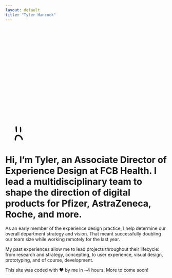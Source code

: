 ```yaml
---
layout: default
title: "Tyler Hancock"
---
```

<main>
	<nav>
	  <div class="content-container">
	  	<a href="{{ site.url }}">
		  	<svg class="logo" width="100%" viewBox="0 0 60 37" fill="none" xmlns="http://www.w3.org/2000/svg">
				<path d="M42.7843 6.96827C43.1942 6.47639 43.5221 6.14848 43.5221 5.98452C43.5221 5.90254 43.6041 5.73858 43.6861 5.73858C43.768 5.73858 44.096 5.32868 44.3419 4.91878C44.5878 4.50888 44.9977 4.017 45.0797 3.85304C45.2437 3.68908 45.4076 3.52513 45.4896 3.52513C45.4896 3.52513 45.6536 3.6071 45.8175 3.77106C45.9815 3.93502 46.1454 4.18097 46.1454 4.34492C46.2274 4.50888 46.3914 4.67284 46.5553 4.75482C46.7193 4.8368 47.0472 5.00076 47.2112 5.08274C47.4571 5.16472 47.785 5.57462 48.031 6.0665C48.3589 6.55837 48.6048 6.88629 48.6048 6.96827C48.6048 7.05025 48.8508 7.37817 49.0967 7.70609C49.4246 8.03401 49.5886 8.36193 49.5886 8.52589C49.5886 8.60787 49.8345 9.01776 50.1624 9.34568C50.7363 10.0015 50.7363 10.0015 50.7363 10.7393C50.7363 11.3952 50.6543 11.5591 50.3264 12.051C49.9985 12.6249 49.9165 12.7068 49.9985 13.5266C49.9985 14.1825 49.9985 14.4284 49.8345 14.5924C49.7116 14.6744 49.5066 14.5924 49.1787 14.5924C48.7688 14.5924 48.1129 14.6744 47.7031 14.6744C47.2932 14.6744 46.6373 14.7563 46.0635 14.9203C45.5716 15.0023 44.5058 15.0843 43.6041 15.1662C42.7843 15.2482 41.3906 15.2482 40.4888 15.3302C39.669 15.3302 38.8493 15.3302 38.7673 15.3302C38.6033 15.3302 37.9475 15.3302 37.2097 15.4122C36.3079 15.4942 35.816 15.4122 35.734 15.3302C35.652 15.2482 35.652 15.1662 35.816 15.0023C35.98 14.9203 36.3899 14.4284 36.7178 14.0185C37.0457 13.6086 37.4556 13.1987 37.6196 13.1167C37.7835 13.0348 38.1114 12.7068 38.2754 12.4609C38.5213 12.133 38.7673 11.8871 38.8493 11.8051C38.9312 11.7231 39.1772 11.4772 39.2591 11.2312C39.4231 10.9853 39.669 10.6574 39.751 10.5754C39.915 10.4934 40.1609 10.1655 40.4069 9.91954C40.6528 9.59162 41.0627 9.18172 41.2267 8.93578C41.4726 8.68985 41.8005 8.27995 41.8825 8.19797C41.8825 7.87005 42.3744 7.37817 42.7843 6.96827ZM27.864 15.0843C28.1919 14.7563 28.5198 14.3464 28.5198 14.1825C28.6018 14.0185 28.7658 13.5266 28.9297 13.3627C29.0937 13.0348 29.5036 12.6249 29.7495 12.2969C30.0774 11.969 30.3234 11.6411 30.4053 11.5591C30.4053 11.3952 30.6513 11.2312 30.8972 11.1492C31.1432 11.0673 31.5531 10.6574 31.799 10.4114C32.1269 10.0835 32.6188 9.50964 32.8647 9.01776C33.1927 8.52588 33.7665 7.87005 34.2584 7.37817C34.9142 6.64035 35.0782 6.23045 35.2421 5.73858C35.4061 5.41066 35.652 5.00076 35.816 4.75482C35.98 4.50888 36.3079 4.09898 36.4718 3.77106C36.6358 3.44314 36.8817 2.95127 36.9637 2.70533C37.0457 2.45939 37.2916 2.04949 37.5376 1.72157L38.0295 1.14772L38.8493 1.22969C39.3411 1.31167 39.5871 1.39365 39.833 1.63959C39.997 1.80355 40.2429 1.88553 40.5708 1.88553C40.8987 1.88553 41.2267 1.88553 41.4726 2.04949L41.9645 2.21345L41.8825 2.78731C41.8005 3.11523 41.6366 3.6071 41.4726 3.85304C41.3086 4.18096 41.0627 4.50888 40.9807 4.59086C40.8987 4.67284 40.5708 5.16472 40.3249 5.57462C39.997 6.0665 39.2591 7.05025 38.4394 7.78807C37.7015 8.52588 36.7998 9.50964 36.5538 9.83756C36.2259 10.2475 35.898 10.5754 35.734 10.8213C35.5701 10.9853 35.0782 11.5591 34.6683 12.133C34.1764 12.7068 33.7665 13.3627 33.5206 13.6906C33.3566 14.0185 32.8647 14.5104 32.6188 14.9203C32.2909 15.3302 31.881 15.5761 31.717 15.6581C31.5531 15.7401 30.9792 15.8221 30.4053 15.8221C29.8315 15.8221 29.0937 15.9041 28.6018 15.986C28.0279 15.986 27.5361 16.068 27.4541 15.986C27.3721 15.9041 27.2081 15.8221 27.2081 15.7401C27.2901 15.7401 27.5361 15.3302 27.864 15.0843ZM20.0759 17.8716C20.4858 17.8716 20.7317 17.7896 20.8137 17.7896C20.8957 17.7896 21.0597 17.8716 21.2236 18.0355C21.4696 18.2815 21.4696 18.2815 21.2236 18.3634C21.1416 18.3634 20.8137 18.4454 20.6498 18.3634C20.4038 18.3634 20.0759 18.3634 19.9939 18.4454C19.748 18.5274 19.666 18.5274 19.5021 18.4454C19.4201 18.3634 19.3381 18.1995 19.3381 18.1175C19.4201 17.9535 19.666 17.8716 20.0759 17.8716ZM16.9607 18.4454C17.0427 18.3634 17.2886 18.2815 17.4526 18.1995C17.6165 18.1995 17.9444 18.1175 18.0264 18.1175C18.1904 18.0355 18.3543 18.0355 18.5183 18.0355C18.6003 18.0355 18.8462 18.1175 18.9282 18.1995C19.0922 18.3634 19.0922 18.4454 18.9282 18.5274C18.8462 18.6094 18.4363 18.6914 18.1904 18.7733C17.7805 18.8553 17.5345 18.8553 17.2886 18.7733C16.8787 18.6914 16.8787 18.6094 16.9607 18.4454ZM8.10688 19.0193C8.27084 18.7733 8.51678 18.7733 10.8122 18.7733C12.6977 18.7733 13.4356 18.6914 13.6815 18.6094C13.9274 18.5274 14.1734 18.4454 14.3373 18.5274C14.5013 18.6094 14.6653 18.6094 14.7472 18.6094C14.8292 18.6094 15.0751 18.5274 15.4031 18.4454C15.731 18.3634 16.0589 18.3634 16.1409 18.3634C16.2229 18.3634 16.4688 18.4454 16.4688 18.6094C16.4688 18.7733 16.4688 18.8553 16.1409 18.8553C15.8949 18.8553 15.649 18.9373 15.567 19.0193C15.485 19.1013 15.2391 19.2652 14.9932 19.2652C14.7472 19.2652 14.1734 19.4292 13.6815 19.5112C13.1076 19.5931 12.5338 19.6751 12.2878 19.6751C11.9599 19.6751 11.632 19.8391 11.55 19.9211C11.3861 20.085 10.9762 20.249 10.7302 20.331C10.4023 20.4129 9.74647 20.5769 9.17261 20.6589C8.35282 20.7409 8.27084 20.7409 8.18886 20.4949C8.18886 20.331 8.10688 20.003 8.0249 19.8391C7.94292 19.3472 8.0249 19.1013 8.10688 19.0193ZM54.3434 13.4447C54.3434 13.2807 54.4254 13.1167 54.4254 13.0348C54.4254 12.9528 54.5074 12.6249 54.5074 12.3789C54.5074 12.2969 54.5074 12.051 54.2614 11.4772C54.0155 10.8213 53.9335 10.8213 53.8515 10.5754C53.7695 10.3294 53.8515 10.2475 53.6876 9.59162C53.6056 9.2637 53.6056 9.09974 53.6056 8.93578C53.4416 8.52589 53.1957 8.27995 52.9498 8.03401C52.3759 7.37817 52.7038 7.62411 51.7201 6.39442C51.3102 5.90254 51.1462 5.73857 50.8183 5.41066C50.3264 4.91878 50.0805 4.67284 49.8345 4.4269C49.5066 4.18096 49.1787 3.77106 48.4409 3.36116C48.113 3.11523 47.867 2.95127 47.3751 2.62335C46.8013 2.21345 46.5553 2.04949 46.1454 1.88553C45.8175 1.80356 45.4896 1.6396 45.1617 1.47564C44.9977 1.39366 44.5058 1.2297 43.85 1.06574C43.2761 0.983758 42.9482 0.901776 42.3744 0.819797C41.3086 0.737817 41.3086 0.819798 40.5708 0.737818C39.833 0.655839 39.2591 0.491878 39.0132 0.409898C38.3574 0.245939 38.3574 0.163958 37.9475 0.0819784C37.4556 -1.2517e-06 37.1277 0 36.7178 0C36.3899 0 36.0619 -1.2517e-06 35.5701 0.0819784C34.9962 0.163958 34.9142 0.245941 34.5043 0.245941C34.0944 0.327921 33.8485 0.245941 33.3566 0.245941C32.3729 0.163962 32.3729 0.0819784 31.717 0.0819784C31.1432 0.0819784 30.8972 0.0819772 30.4053 0.163957C29.9135 0.245936 29.9135 0.409897 29.5855 0.491877C29.3396 0.491877 29.1757 0.655839 28.9297 0.737818C28.9297 0.737818 28.8477 0.737817 28.8477 0.819797C28.8477 0.901776 28.9297 0.983753 29.0117 0.983753C29.5036 1.31167 30.8152 1.14772 30.8152 1.14772C31.0612 1.14772 32.0449 1.06573 32.7008 1.31167C32.7828 1.39365 32.9467 1.47564 33.0287 1.55761C33.0287 1.63959 32.9467 1.72158 32.8647 1.88553C32.7828 2.04949 32.7828 2.13147 32.7008 2.54137C32.6188 2.86929 32.5368 3.11523 32.3729 3.27919C32.2909 3.44315 32.2089 3.44314 31.963 3.77106C31.635 4.017 31.4711 4.26294 31.3071 4.4269C30.9792 4.8368 31.0612 4.91878 30.8152 5.2467C30.5693 5.57462 30.3234 5.73858 30.3234 5.73858C30.1594 5.90254 29.9954 5.98451 29.9135 6.23045C29.8315 6.31243 29.8315 6.39441 29.8315 6.55837C29.7495 7.05025 29.7495 7.13223 29.6675 7.21421C29.5855 7.37817 29.5036 7.46015 29.1757 7.78807C29.1757 7.78807 28.9297 8.03401 28.5198 8.4439C28.1919 8.8538 28.1919 9.01776 27.782 9.59162C27.2901 10.2475 27.2081 10.2475 26.7163 10.9853C26.3883 11.4772 26.4703 11.4772 26.0604 12.051C25.6505 12.6249 25.4046 13.0348 25.2406 13.1987C24.9947 13.6086 24.9947 13.5266 24.2569 14.3464C23.765 14.9203 23.601 15.0843 23.3551 15.4122C22.7812 15.986 22.6173 16.068 22.4533 16.068C22.2074 16.15 22.1254 16.068 21.7155 16.232C21.3056 16.314 21.3056 16.314 21.0597 16.3959C20.7317 16.4779 20.4858 16.3959 20.0759 16.3959C19.4201 16.314 19.2561 16.314 19.0102 16.3959C18.9282 16.3959 18.8462 16.4779 18.7642 16.4779C18.6823 16.4779 18.6003 16.4779 18.3543 16.3959C18.1084 16.314 18.0264 16.314 17.9444 16.314C17.7805 16.314 17.6985 16.3959 17.6985 16.3959C17.6165 16.3959 17.3706 16.4779 16.3868 16.6419C14.9112 16.8058 15.0751 16.7239 14.3373 16.8878C14.0914 16.9698 13.5995 17.0518 12.9437 17.1338C12.6977 17.1338 12.5338 17.1338 12.4518 17.1338C12.0419 17.1338 11.8779 17.0518 11.632 16.9698C11.3861 16.9698 11.2221 16.9698 10.8942 17.0518C10.4843 17.1337 10.3203 17.1337 9.66449 17.2157C9.09063 17.2977 8.76272 17.3797 8.68074 17.2157C8.68074 17.2157 8.68074 17.1337 8.68074 17.0518C8.68074 16.8058 8.8447 16.5599 8.92667 16.4779C9.00865 16.314 9.09063 16.068 9.25459 15.6581C9.41855 15.0843 9.33657 15.0023 9.50053 14.5924C9.58251 14.3464 9.66449 14.1825 9.82845 14.0185C9.99241 13.8546 10.1564 13.8546 10.3203 13.6906C10.4843 13.5266 10.4843 13.3627 10.6482 13.0348C10.6482 13.0348 10.8122 12.6249 11.0581 12.215C11.2221 11.8871 11.3041 11.969 11.714 11.3952C12.2059 10.8213 12.2059 10.7393 12.4518 10.4934C12.6158 10.3294 12.7797 10.1655 13.1896 9.75558C13.4356 9.50964 13.6815 9.2637 14.0094 9.01776C14.5833 8.4439 14.8292 8.27995 15.0751 8.11599C15.485 7.87005 15.567 7.78807 16.0589 7.46015C16.3868 7.21421 16.4688 7.13223 16.6328 6.96827C16.9607 6.72233 17.2066 6.55837 17.6985 6.31243C18.5183 5.82055 18.9282 5.6566 19.3381 5.41066C19.83 5.08274 19.9939 4.91878 20.1579 4.75482C20.3218 4.59086 20.3218 4.26294 20.5678 4.09898C20.7317 4.017 20.8957 4.01701 21.1416 3.93503C21.3876 3.85305 21.5515 3.77107 21.8795 3.52513C22.4533 3.19721 22.6993 2.95127 22.9452 2.86929C23.5191 2.62335 23.601 2.70533 23.929 2.45939C24.0929 2.29543 24.2569 2.21345 24.5028 2.04949C24.6668 1.96751 24.8307 1.96751 24.9947 1.88553C25.8145 1.72158 25.7325 1.72157 25.8965 1.63959C26.3883 1.47563 26.6343 1.2297 26.8802 1.06574C27.1262 0.901779 27.3721 0.737819 27.2901 0.65584C27.2491 0.573858 27.1262 0.737818 26.7163 0.737818C25.8965 0.737818 25.1586 1.06574 25.1586 1.06574C23.929 1.55762 24.3389 1.31167 23.0272 1.80355C22.2894 2.04949 21.7975 2.37741 20.6498 2.86929C19.9119 3.27919 19.1741 3.52513 18.6003 3.93503C18.1084 4.18097 17.7805 4.4269 17.3706 4.59086C17.1246 4.75482 17.1246 4.75482 16.7147 5.00076C16.3868 5.2467 16.0589 5.41066 15.485 5.73858C14.9112 6.14847 14.8292 6.14847 14.5833 6.31243C14.5013 6.39441 14.1734 6.64036 13.9274 6.80431C13.4356 7.13223 13.2716 7.46015 12.6977 7.87005C11.3861 9.01776 11.55 8.93578 11.0581 9.42766C10.4843 10.0015 10.2383 10.2475 9.91043 10.6574C9.50053 11.1492 9.58251 11.2312 9.09063 11.8871C8.4348 12.6249 8.4348 12.7068 8.0249 13.2807C7.86094 13.5266 7.69698 13.7726 7.45104 14.2645C7.12312 14.8383 7.12312 14.9203 6.87718 15.2482C6.63124 15.5761 6.63124 15.5761 6.38531 15.9041C6.13937 16.314 6.13937 16.3959 5.97541 16.5599C5.89343 16.6419 5.64749 17.0518 5.40155 17.2157C4.99165 17.7076 4.33581 17.6256 3.76196 17.6256C3.10612 17.6256 2.20434 17.6256 0.974647 17.8716C0.564749 17.9535 0.23683 17.6256 0.0728708 17.7896C-0.0910885 17.9535 0.0728708 18.4454 0.0728708 18.4454C0.23683 18.7733 0.48277 19.0193 0.728709 19.1013C1.63049 19.5931 3.1881 19.4292 4.25383 19.2652C4.33581 19.2652 4.66373 19.1832 4.82769 19.3472C4.90967 19.4292 4.99165 19.5112 5.07363 19.6751C5.23759 19.9211 5.23759 20.167 5.23759 20.167C5.23759 20.331 5.23759 20.4949 5.23759 20.5769C5.23759 20.6589 5.15561 20.8228 5.07363 20.9868C4.90967 21.1508 4.74571 21.2327 4.58175 21.2327C3.67998 21.4787 3.51602 21.3967 3.10612 21.6426C2.86018 21.8066 2.94216 21.8066 2.45028 22.2985C2.04038 22.7084 1.79444 22.7903 1.79444 22.9543C1.79444 23.2002 2.12236 23.5282 2.45028 23.6101C2.7782 23.6921 2.86018 23.6101 3.67998 23.6101C4.25383 23.6101 4.17185 23.6101 4.33581 23.6101C4.82769 23.5282 4.99165 23.2822 5.56551 22.9543C5.81145 22.7903 6.05739 22.7903 6.38531 22.6264C6.63124 22.5444 7.04114 22.4624 8.18886 22.2985C9.25459 22.1345 9.50053 22.2985 9.91043 22.0525C10.0744 21.9705 10.4843 21.8066 10.7302 21.8066C11.0581 21.7246 11.632 21.6426 12.1239 21.6426C12.6158 21.5607 13.4356 21.3967 14.0094 21.3147C14.5833 21.1508 15.0751 21.1508 15.2391 21.1508C15.4031 21.2327 15.649 21.1508 15.813 21.0688C16.0589 20.9048 16.3868 20.9048 17.0427 20.9048C17.6985 20.9048 18.0264 20.9048 18.1084 20.7409C18.1904 20.6589 18.3543 20.5769 18.4363 20.5769C18.5183 20.5769 18.6003 20.6589 18.6003 20.7409C18.6003 20.8228 18.5183 20.9868 18.4363 21.0688C18.3543 21.1508 18.1084 21.4787 17.8625 21.7246C17.6985 21.7246 17.3706 22.2165 17.1246 22.5444C16.8787 22.8723 16.6328 23.2822 16.5508 23.5282C16.3868 23.7741 16.2229 24.02 15.9769 24.184C15.813 24.348 15.649 24.5939 15.567 24.7579C15.485 24.9218 15.2391 25.2497 14.9932 25.4137C14.7472 25.5777 14.5013 25.9876 14.4193 26.1515C14.3373 26.3975 14.0914 26.8074 13.9274 26.8893C13.7635 27.1353 13.4356 27.4632 13.3536 27.5452C13.1896 27.7091 12.8617 28.119 12.6158 28.365C12.2878 28.6109 12.0419 28.8568 11.9599 28.8568C11.8779 28.8568 11.714 29.0208 11.632 29.1848L11.468 29.5127L10.9762 29.0208C10.7302 28.7749 10.4843 28.5289 10.4023 28.5289C10.3203 28.5289 10.1564 28.283 10.0744 28.037C9.99241 27.7911 9.82845 27.4632 9.74647 27.3812C9.66449 27.2992 9.50053 26.9713 9.41855 26.7254C9.33657 26.3975 9.17261 26.1515 9.09063 26.0695C9.00865 25.9876 8.8447 25.7416 8.76272 25.4957C8.68074 25.2497 8.4348 24.8398 8.18886 24.6759C7.94292 24.348 7.77896 24.102 7.53302 24.102C7.36906 24.102 7.12312 24.184 6.95916 24.348C6.63124 24.5939 6.63124 24.6759 6.71322 25.4137L6.7952 26.2335L7.615 27.1353C8.10688 27.7091 8.59876 28.283 8.76272 28.5289C8.92667 28.8568 9.09063 29.1848 9.17261 29.3487C9.25459 29.5127 10.0744 30.4145 10.1564 30.5784C10.2383 30.7424 10.1564 30.9883 9.91043 31.2343C9.66449 31.4802 9.58251 31.8081 9.58251 32.054C9.58251 32.3 9.66449 32.6279 9.99241 32.9558C10.2383 33.2837 10.5663 33.4477 10.6482 33.4477C10.8122 33.4477 11.3041 33.2837 11.55 33.1198L12.2059 32.7919L13.2716 33.1198C13.9274 33.2837 14.4193 33.5297 14.5833 33.6117C14.7472 33.6936 14.9932 33.7756 15.1571 33.7756C15.3211 33.7756 15.649 33.6936 15.813 33.5297C16.0589 33.2837 16.0589 33.2837 15.9769 32.8738C15.8949 32.5459 15.649 32.218 15.485 32.136C15.3211 32.054 14.9112 31.8081 14.7472 31.7261C14.5013 31.6441 14.1734 31.3982 14.0914 31.2343C13.9274 31.0703 13.8455 30.7424 13.8455 30.5784C13.8455 30.4145 14.0094 30.0865 14.0914 29.9226C14.2554 29.6766 14.5013 29.3487 14.6653 29.2667C14.8292 29.1848 14.9932 28.8568 14.9932 28.7749C14.9932 28.6929 15.2391 28.365 15.649 28.119C15.9769 27.7911 16.3868 27.2992 16.5508 26.8893C16.7967 26.4794 17.2066 26.0695 17.6165 25.6596C18.0264 25.3317 18.7642 24.6759 19.2561 24.02C19.83 23.3642 20.4858 22.7084 20.8137 22.2985C21.1416 21.9705 21.6335 21.5607 21.8795 21.4787C22.2074 21.3147 22.4533 20.9868 22.6173 20.7409C22.7812 20.4129 23.1092 20.085 23.2731 20.085C23.4371 20.003 23.847 19.9211 24.0929 20.003C24.4208 20.003 24.8307 20.085 25.0767 20.085C25.3226 20.085 25.9784 20.085 26.6343 20.085C27.2901 20.085 27.7 20.085 27.782 20.167C27.782 20.249 27.782 20.4129 27.7 20.5769C27.618 20.7409 27.3721 20.9868 27.2081 21.2327C27.0442 21.3967 26.4703 21.9705 25.8965 22.6264C25.3226 23.2822 24.8307 23.7741 24.8307 23.8561C24.8307 23.9381 24.5028 24.266 24.1749 24.5939C23.765 25.0038 23.3551 25.4957 23.0272 25.8236C22.6993 26.1515 22.0434 26.8893 21.3876 27.6271C20.7317 28.283 20.2399 28.9388 20.2399 29.0208C20.2399 29.1848 20.0759 29.4307 19.9119 29.6766C19.666 29.9226 19.3381 30.3325 19.1741 30.5784C18.9282 30.8244 18.6003 31.2343 18.5183 31.4802C18.3543 31.7261 18.0264 32.136 17.8625 32.382C17.5345 32.6279 17.2886 32.9558 17.2886 33.0378C17.2886 33.2018 17.0836 33.2428 16.9197 33.5297C16.7147 33.8166 16.6509 33.9491 16.5508 34.3495C16.4688 34.6774 16.4688 34.8823 16.6328 35.2513C16.8787 35.5382 16.9607 35.4972 17.2886 35.6202C17.5084 35.7026 17.5755 35.5792 17.7805 35.6612C17.9444 35.8251 18.2724 35.9891 18.4363 36.0711C18.7642 36.153 19.0102 36.153 19.0922 36.0711C19.2561 35.9891 19.584 35.9891 19.9119 35.9891C20.3218 36.0711 20.5678 35.9891 20.8957 35.9071C21.0881 35.859 20.7727 35.2922 21.2236 35.3332C21.2236 35.3332 21.3056 35.3332 21.3876 35.4152C21.5515 35.5792 21.6335 35.6612 21.7155 35.7431C22.0434 36.153 22.9452 36.399 22.9452 36.399C24.6668 36.9728 26.3064 36.9728 26.4703 36.9728C26.7163 36.9728 26.7982 36.9728 26.9622 36.9728C27.1262 36.9728 27.2081 36.9728 27.2901 36.9728C27.864 36.9728 28.4378 36.399 28.4378 36.399C28.8477 36.0711 28.6838 36.0711 29.0937 35.7431C29.5036 35.4152 29.7495 35.2513 30.4053 34.9233C30.4873 34.8414 30.6513 34.7594 30.8972 34.6774C31.2251 34.5134 31.3891 34.4315 31.5531 34.4315C31.963 34.3495 32.1269 34.2675 32.2909 34.2675C32.3729 34.2675 32.4548 34.2675 32.6188 34.1855C32.7008 34.1035 32.7008 34.0216 32.7008 33.9396C32.7828 33.7756 32.9467 33.6117 33.1927 33.4477C33.4386 33.2018 33.7665 33.1198 34.0125 32.9558C34.3404 32.7919 34.3404 32.8738 34.6683 32.7099C35.0782 32.5459 35.3241 32.382 35.3241 32.382C35.4061 32.382 35.4881 32.3 35.898 32.054C36.2259 31.8901 36.4718 31.7261 36.5538 31.6441C37.6196 30.9883 37.5376 30.9883 37.7015 30.9883C38.1114 30.8244 38.1114 30.9063 38.6033 30.6604C38.6853 30.6604 38.8493 30.5784 39.2591 30.3325C39.833 30.0865 39.915 30.0046 40.4069 29.6766C41.0627 29.3487 41.3086 29.1848 41.6366 29.0208C41.8825 28.9388 42.0465 28.9388 42.2924 28.7749C42.4564 28.6929 42.6203 28.6109 42.9482 28.5289C43.2762 28.365 43.4401 28.365 43.6041 28.283C43.768 28.201 44.2599 27.9551 44.7518 27.6271C45.0797 27.3812 45.3256 27.1353 45.8995 26.6434C46.4734 26.0695 46.4734 26.0695 46.6373 25.9056C47.0472 25.5777 47.2112 25.4957 47.5391 25.1678C47.785 24.8398 47.949 24.5939 47.949 24.5119C48.1129 24.184 48.113 23.9381 48.1949 23.8561C48.2769 23.4462 48.4409 23.4462 49.1787 22.7084C49.7525 22.1345 49.9985 21.8886 50.2444 21.3967C50.5723 20.9048 50.4904 20.9048 50.8183 20.4949C51.1462 20.085 51.2282 20.003 51.4741 19.8391C51.6381 19.5931 51.802 19.5112 51.802 19.5112C51.884 19.4292 51.884 19.3472 51.966 19.1832C52.6218 18.1175 52.3759 17.4617 52.8678 17.1338C53.1137 16.9698 53.1137 17.1337 53.6876 16.8878C53.8515 16.8058 54.1795 16.7239 54.5074 16.4779C54.9173 16.232 54.9992 16.068 55.3272 15.986C55.4911 15.986 55.5731 15.986 55.7371 15.986C55.901 15.9041 55.901 15.9041 56.147 15.7401C56.3929 15.5761 56.3929 15.6581 56.5569 15.4942C56.8028 15.3302 56.8028 15.3302 56.8848 15.2482C57.1307 15.1662 57.2127 15.2482 57.3767 15.1662C57.5406 15.0843 57.5406 14.9203 57.7046 14.8383C57.7866 14.7563 57.9505 14.7563 58.2784 14.7563C58.6063 14.7563 58.6883 14.7563 58.7703 14.6744C58.8523 14.5924 58.8523 14.4284 58.9343 14.4284C59.0163 14.4284 59.0162 14.4284 59.1802 14.5104C59.3442 14.5924 59.4261 14.5924 59.5081 14.5924C59.5901 14.5104 59.5491 14.4284 59.713 14.3874C59.836 14.3874 60 14.3464 60 14.2645C60 14.2645 59.918 14.1825 59.4261 14.1825C59.0982 14.1825 59.0162 14.2645 58.8523 14.2645C58.5244 14.2645 58.4424 14.2645 58.1145 14.2645C57.5406 14.2645 57.5406 14.4284 57.0487 14.4284C56.7208 14.4284 56.7208 14.3464 56.3109 14.2645C56.147 14.2645 55.901 14.2645 55.5731 14.3464C55.2452 14.4284 55.1632 14.5924 54.7533 14.5924C54.5074 14.6744 54.3434 14.6744 54.2614 14.5924C54.0975 14.5104 54.0975 14.2645 54.3434 13.4447ZM29.0937 33.4477C28.7658 33.6936 28.0279 34.0216 27.3721 34.1855C26.3064 34.5954 26.2244 34.5954 25.4866 34.5134C24.9947 34.4315 24.4208 34.3495 24.1749 34.3495C23.847 34.3495 23.1911 34.2675 22.5353 34.2675C21.5515 34.2675 21.4696 34.1855 21.3056 33.9396C21.2236 33.7756 20.7317 33.4477 20.3218 33.2837C19.83 33.0378 19.5021 32.7919 19.5021 32.7919C19.5021 32.7099 19.584 32.6279 19.584 32.5459C19.666 32.4639 19.9119 32.218 20.2399 31.9721C20.5678 31.7261 21.0597 31.2343 21.3876 30.8244C21.7155 30.4145 22.1254 29.9226 22.3713 29.6766C22.6173 29.4307 22.7812 29.1848 22.7812 29.1028C22.7812 29.0208 23.3551 28.4469 24.0109 27.7091C24.6668 27.0533 25.3226 26.4794 25.4046 26.4794C25.4866 26.4794 25.5685 26.3975 25.5685 26.3155C25.5685 26.2335 25.7325 26.0695 25.8965 25.9876C26.0604 25.9056 26.3883 25.6596 26.5523 25.4137C26.7982 25.1678 26.9622 24.9218 26.9622 24.9218C26.9622 24.8398 27.1262 24.5939 27.2901 24.348C27.4541 24.102 27.782 23.7741 27.946 23.6921C28.1099 23.6101 28.2739 23.4462 28.2739 23.3642C28.2739 23.2822 28.4378 23.1183 28.6018 22.9543C28.7658 22.8723 29.1757 22.3804 29.3396 22.0525C29.5856 21.6426 30.1594 20.9048 30.7333 20.331L31.635 19.3472L33.4386 19.2652C34.3404 19.2652 35.734 19.1013 36.3899 19.0193C37.0457 18.9373 37.7015 18.7733 37.7835 18.6914C37.8655 18.6094 38.6033 18.5274 39.4231 18.5274C40.1609 18.5274 41.0627 18.4454 41.3086 18.3634C41.8005 18.2815 41.9645 18.2815 42.7023 18.5274L43.5221 18.8553L44.1779 18.5274C44.3419 18.4454 44.5058 18.3634 44.6698 18.3634C45.4896 18.1175 45.8175 18.4454 46.6373 18.2815C47.0472 18.1995 46.9652 18.1175 47.785 17.9535C48.6868 17.7076 48.7688 17.7896 48.8508 17.8716C49.0147 18.0355 48.7688 18.5274 48.5229 19.0193C48.2769 19.5112 48.1949 19.6751 47.867 20.085C47.5391 20.4949 47.2932 20.9048 47.2932 21.1508C47.2112 21.4787 47.0472 21.7246 46.6373 21.9705C46.3094 22.2165 45.9815 22.6264 45.9815 22.7903C45.8995 23.0363 45.5716 23.4462 45.3256 23.6921C44.9977 23.9381 44.7518 24.266 44.7518 24.348C44.7518 24.4299 44.4239 24.6759 44.096 24.9218C43.6861 25.1678 43.3581 25.4137 43.2762 25.4957C43.1942 25.5777 42.9482 25.8236 42.7023 25.9876C42.4564 26.1515 42.0465 26.3155 41.9645 26.3155C41.7185 26.3155 41.5546 26.4794 41.3906 26.8074C41.2267 27.0533 40.9807 27.2992 40.8168 27.3812C40.6528 27.4632 40.2429 27.5452 40.0789 27.5452C39.669 27.5452 39.5051 27.6271 39.0952 28.037C38.7673 28.365 38.4394 28.5289 38.4394 28.5289C38.2754 28.5289 37.9475 28.7749 37.7015 29.0208C37.3736 29.2667 37.0457 29.5127 37.0457 29.5127C36.9637 29.5127 36.6358 29.6766 36.2259 29.8406C35.816 30.0046 35.4061 30.2505 35.1602 30.3325C34.9142 30.4145 34.6683 30.4964 34.5863 30.4964C34.4223 30.4964 34.1764 30.6604 33.9305 30.8244C33.6845 30.9883 33.1927 31.3982 32.7008 31.5622C32.2089 31.8081 31.635 32.136 31.3891 32.218C31.1432 32.3 30.7333 32.5459 30.4873 32.7099C30.1594 32.9558 29.8315 33.1198 29.8315 33.1198C29.8315 33.1198 29.4216 33.2018 29.0937 33.4477Z"/>
				</svg>
			</a>
			<a id="trip" onclick="tripClick()">
				<svg class="smiley" width="25" height="100%" viewBox="0 0 61 110" fill="none" xmlns="http://www.w3.org/2000/svg">
					<path fill-rule="evenodd" clip-rule="evenodd" d="M17.2131 28.2813V28.2813V28.2814C17.2398 32.0795 17.2664 35.8777 17.1341 39.6705C17.0472 42.1604 16.3001 44.9836 13.2901 45.1761C9.59056 45.4127 8.58643 42.4533 8.27822 39.4074C8.14468 38.0868 8.10947 36.7566 8.07426 35.4261V35.426C8.04401 34.2832 8.01376 33.1402 7.92118 32.0028C7.69503 29.2277 7.44256 26.4547 7.19008 23.6817C6.8831 20.3099 6.57611 16.9381 6.31643 13.5625C6.0486 11.5267 6.0848 9.46244 6.42382 7.43729L6.48677 7.16298C7.19751 4.06043 8.0487 0.344815 12.2385 0.78953C15.7716 1.16515 15.9952 4.6285 16.1509 7.56931C16.3498 11.3264 16.5351 15.0842 16.7204 18.842L16.7205 18.8442C16.799 20.436 16.8775 22.0279 16.957 23.6197L17.1913 23.6169C17.1913 25.1714 17.2022 26.7263 17.2131 28.2813ZM60.6523 80.2198L60.6521 80.2205L60.6521 80.2206C60.3069 82.1651 59.8336 84.8316 59.2218 87.4661C54.6 107.376 40.7025 114.411 22.1622 106.051C12.6909 101.672 5.27042 93.8122 1.44213 84.1051C0.46167 81.3995 -0.0131116 78.5368 0.0414553 75.6596L0.0383414 75.5536C-0.0436129 72.7701 -0.147666 69.236 3.43506 68.5828C6.98115 67.9348 8.26701 70.8951 8.95317 73.8973C9.27142 75.9277 9.75447 77.9288 10.3975 79.8807C11.9912 84.3702 14.6516 88.4053 18.1498 91.639C21.6481 94.8728 25.8796 97.2083 30.4803 98.4447C40.3143 101.061 46.4665 97.5884 49.1502 87.6897C50.0546 84.3595 50.5326 80.9159 51.0109 77.47C51.2702 75.6017 51.5297 73.7326 51.8572 71.8806C51.8876 71.7089 51.9175 71.5343 51.9478 71.3578C52.4155 68.6293 52.9608 65.4486 56.3665 65.4779C60.6194 65.5143 60.7885 69.0575 60.9406 72.2441C60.9498 72.4363 60.9589 72.6272 60.9688 72.816C61.0091 73.5899 61.0027 74.3662 60.9923 75.6128V75.6129C60.9861 76.3513 60.9786 77.2548 60.9786 78.4205C60.8865 78.9005 60.7778 79.5123 60.6523 80.2198ZM40.0686 21.1886C40.0783 22.6308 40.088 24.0731 40.088 25.515H40.5422C40.5422 26.9725 40.532 28.4303 40.5219 29.8881C40.4978 33.3538 40.4736 36.8194 40.5859 40.2809C40.6807 43.2106 41.3097 46.5368 44.8102 46.8446C48.6566 47.1825 49.1931 43.6797 49.4385 40.8504C49.9914 30.6047 49.7554 20.3316 48.7329 10.122C48.5576 7.50937 47.2518 5.18265 44.1836 5.45182C41.2218 5.71122 40.2177 8.18299 40.1345 10.7579C40.0218 14.2318 40.0452 17.7102 40.0686 21.1886Z"/>
				</svg>
				<svg class="sad" width="25" height="100%" viewBox="0 0 61 110" fill="none" xmlns="http://www.w3.org/2000/svg">
					<path fill-rule="evenodd" clip-rule="evenodd" d="M17.2131 28.2813V28.2813V28.2814C17.2398 32.0795 17.2664 35.8777 17.1341 39.6705C17.0472 42.1604 16.3001 44.9836 13.2901 45.1761C9.59056 45.4127 8.58643 42.4533 8.27822 39.4074C8.14468 38.0868 8.10947 36.7566 8.07426 35.4261V35.426C8.04401 34.2832 8.01376 33.1402 7.92118 32.0028C7.69503 29.2278 7.44257 26.4548 7.1901 23.6818L7.19008 23.6817C6.88309 20.3099 6.57611 16.9381 6.31643 13.5625C6.0486 11.5267 6.0848 9.46244 6.42382 7.43729L6.48677 7.16298C7.19751 4.06043 8.0487 0.344815 12.2385 0.78953C15.7716 1.16515 15.9952 4.6285 16.1509 7.56932C16.3497 11.326 16.535 15.0833 16.7203 18.8407L16.7204 18.842L16.7205 18.8437C16.799 20.4357 16.8775 22.0277 16.957 23.6197L17.1913 23.6169C17.1913 25.1714 17.2022 26.7263 17.2131 28.2813ZM0.0339787 96.5651C0.126155 96.085 0.234817 95.4729 0.360462 94.7651C0.705637 92.8206 1.17898 90.154 1.79075 87.5195C6.41257 67.6097 20.3101 60.5747 38.8504 68.9346C48.3217 73.314 55.7422 81.1734 59.5704 90.8806C60.5509 93.5861 61.0257 96.4488 60.9711 99.326L60.9742 99.432C61.0562 102.216 61.1602 105.75 57.5775 106.403C54.0314 107.051 52.7456 104.091 52.0594 101.088C51.7412 99.058 51.2581 97.0569 50.615 95.1049C49.0214 90.6155 46.361 86.5803 42.8627 83.3466C39.3645 80.1129 35.133 77.7774 30.5323 76.541C20.6983 73.9251 14.5461 77.3973 11.8623 87.2959C10.958 90.6262 10.48 94.0698 10.0017 97.5156C9.74234 99.384 9.4829 101.253 9.15536 103.105C9.12499 103.277 9.09506 103.451 9.0648 103.628C8.59704 106.356 8.05177 109.537 4.64603 109.508C0.39321 109.471 0.224074 105.928 0.0719611 102.742C0.062787 102.549 0.0536747 102.358 0.0437323 102.17C0.00344307 101.396 0.00991152 100.619 0.0202988 99.3727C0.0264513 98.6343 0.0339787 97.7308 0.0339787 96.5651ZM40.0686 21.1886C40.0783 22.6308 40.088 24.0731 40.088 25.515H40.5422C40.5422 26.9725 40.532 28.4303 40.5219 29.8881C40.4978 33.3538 40.4736 36.8194 40.5859 40.2809C40.6807 43.2106 41.3097 46.5368 44.8102 46.8446C48.6566 47.1825 49.1931 43.6797 49.4385 40.8504C49.9914 30.6047 49.7554 20.3316 48.7329 10.122C48.5576 7.50937 47.2518 5.18265 44.1836 5.45182C41.2218 5.71122 40.2177 8.18299 40.1345 10.7579C40.0218 14.2318 40.0452 17.7102 40.0686 21.1886Z" fill="black"/>
					</svg>
			</a>
	  </div>
	</nav>
  <div class="content-container">
  	<h1 class="roman">Hi, I’m Tyler, an Associate Director of Experience Design at FCB Health. I lead a multidisciplinary team to shape the direction of digital products for Pfizer, AstraZeneca, Roche, and more.</h1>
  	<p class="roman">As an early member of the experience design practice, I help determine our overall department strategy and vision. That meant successfully doubling our team size while working remotely for the last year.</p> 
		<p class="roman">My past experiences allow me to lead projects throughout their lifecycle: from research and strategy, concepting, to user experience, visual design, prototyping, and of course, development.</p>
		<p class="roman">This site was coded with &hearts; by me in ~4 hours. More to come soon!</p>
  </div>
</main>